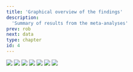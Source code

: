 ```yaml
---
title: 'Graphical overview of the findings'
description:
  'Summary of results from the meta-analyses'
prev: rob
next: data
type: chapter
id: 4
---
```


<exercise id="1" title="Primary analysis including only studies that used core temperature as the comparator" type="slides">

<img src="/gofer/gofer_core.png" />

</exercise>

<exercise id="2" title="Sensitivity analysis including only studies judged as low risk of bias" type="slides">

<img src="/gofer/gofer_core_low.png" />

</exercise>

<exercise id="3" title="Sensitivity analysis including only studies that did not report receiving resources from device manufacturers" type="slides">

<img src="/gofer/gofer_conflict.png" />

</exercise>

<exercise id="4" title="Studies conducted with ICU patients that used core temperature as the comparator" type="slides">

<img src="/gofer/gofer_ICU.png" />

</exercise>

<exercise id="5" title="Studies conducted with patients undergoing surgery that used core temperature as the comparator" type="slides">

<img src="/gofer/gofer_OT.png" />

</exercise>

<exercise id="6" title="Studies that used nasopharyngeal temperature as the comparator" type="slides">

<img src="/gofer/gofer_NPA.png" />

</exercise>

<exercise id="7" title="Studies that used sublingual temperature as the comparator" type="slides">

<img src="/gofer/gofer_SL.png" />

</exercise>